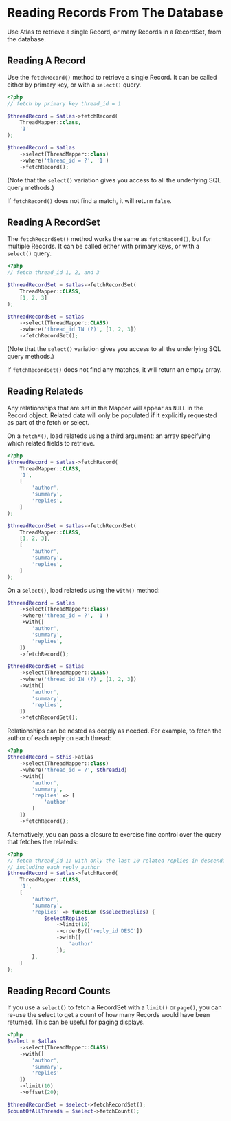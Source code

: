 # Reading Records From The Database

Use Atlas to retrieve a single Record, or many Records in a RecordSet, from
the database.

## Reading A Record

Use the `fetchRecord()` method to retrieve a single Record. It can be called
either by primary key, or with a `select()` query.

```php
<?php
// fetch by primary key thread_id = 1

$threadRecord = $atlas->fetchRecord(
    ThreadMapper::class,
    '1'
);

$threadRecord = $atlas
    ->select(ThreadMapper::class)
    ->where('thread_id = ?', '1')
    ->fetchRecord();
```

(Note that the `select()` variation gives you access to all the underlying
SQL query methods.)

If `fetchRecord()` does not find a match, it will return `false`.

## Reading A RecordSet

The `fetchRecordSet()` method works the same as `fetchRecord()`, but for
multiple Records.  It can be called either with primary keys, or with a
`select()` query.

```php
<?php
// fetch thread_id 1, 2, and 3

$threadRecordSet = $atlas->fetchRecordSet(
    ThreadMapper::CLASS,
    [1, 2, 3]
);

$threadRecordSet = $atlas
    ->select(ThreadMapper::CLASS)
    ->where('thread_id IN (?)', [1, 2, 3])
    ->fetchRecordSet();
```

(Note that the `select()` variation gives you access to all the underlying
SQL query methods.)

If `fetchRecordSet()` does not find any matches, it will return an empty array.


## Reading Relateds

Any relationships that are set in the Mapper will appear as `NULL` in the Record
object.  Related data will only be populated if it explicitly requested as part
of the fetch or select.

On a `fetch*()`, load relateds using a third argument: an array specifying
which related fields to retrieve.

```php
<?php
$threadRecord = $atlas->fetchRecord(
    ThreadMapper::CLASS,
    '1',
    [
        'author',
        'summary',
        'replies',
    ]
);

$threadRecordSet = $atlas->fetchRecordSet(
    ThreadMapper::CLASS,
    [1, 2, 3],
    [
        'author',
        'summary',
        'replies',
    ]
);
```

On a `select()`, load relateds using the `with()` method:

```php
$threadRecord = $atlas
    ->select(ThreadMapper::class)
    ->where('thread_id = ?', '1')
    ->with([
        'author',
        'summary',
        'replies',
    ])
    ->fetchRecord();

$threadRecordSet = $atlas
    ->select(ThreadMapper::CLASS)
    ->where('thread_id IN (?)', [1, 2, 3])
    ->with([
        'author',
        'summary',
        'replies',
    ])
    ->fetchRecordSet();
```

Relationships can be nested as deeply as needed. For example, to fetch the
author of each reply on each thread:

```php
<?php
$threadRecord = $this->atlas
    ->select(ThreadMapper::class)
    ->where('thread_id = ?', $threadId)
    ->with([
        'author',
        'summary',
        'replies' => [
            'author'
        ]
    ])
    ->fetchRecord();
```

Alternatively, you can pass a closure to exercise fine control over the query
that fetches the relateds:

```php
<?php
// fetch thread_id 1; with only the last 10 related replies in descending order;
// including each reply author
$threadRecord = $atlas->fetchRecord(
    ThreadMapper::CLASS,
    '1',
    [
        'author',
        'summary',
        'replies' => function ($selectReplies) {
            $selectReplies
                ->limit(10)
                ->orderBy(['reply_id DESC'])
                ->with([
                    'author'
                ]);
        },
    ]
);
```

## Reading Record Counts

If you use a `select()` to fetch a RecordSet with a `limit()` or `page()`, you
can re-use the select to get a count of how many Records would have been
returned. This can be useful for paging displays.

```php
<?php
$select = $atlas
    ->select(ThreadMapper::CLASS)
    ->with([
        'author',
        'summary',
        'replies'
    ])
    ->limit(10)
    ->offset(20);

$threadRecordSet = $select->fetchRecordSet();
$countOfAllThreads = $select->fetchCount();
```
